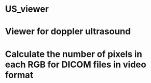 # US_viewer
# Viewer for doppler ultrasound 
# Calculate the number of pixels in each RGB for DICOM files in video format
